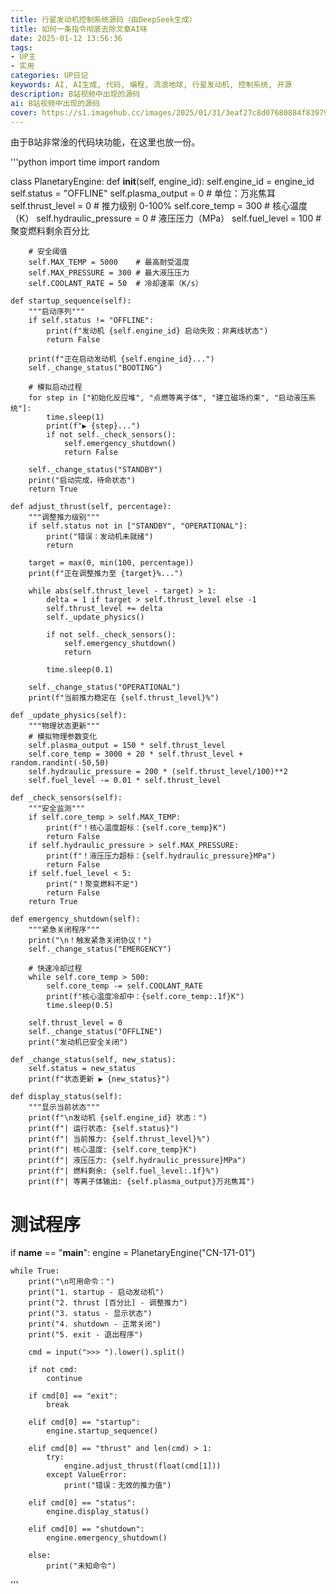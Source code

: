 ```yaml
---
title: 行星发动机控制系统源码（由DeepSeek生成）
title: 如何一条指令彻底去除文章AI味
date: 2025-01-12 13:56:36
tags: 
- UP主
- 实用
categories: UP日记
keywords: AI, AI生成, 代码, 编程, 流浪地球, 行星发动机, 控制系统, 开源
description: B站视频中出现的源码
ai: B站视频中出现的源码
cover: https://s1.imagehub.cc/images/2025/01/31/3eaf27c8d07680884f83979904fa4276.webp
---
```


由于B站非常淦的代码块功能，在这里也放一份。

'''python
import time
import random

class PlanetaryEngine:
    def __init__(self, engine_id):
        self.engine_id = engine_id
        self.status = "OFFLINE"
        self.plasma_output = 0  # 单位：万兆焦耳
        self.thrust_level = 0   # 推力级别 0-100%
        self.core_temp = 300    # 核心温度（K）
        self.hydraulic_pressure = 0  # 液压压力（MPa）
        self.fuel_level = 100   # 聚变燃料剩余百分比
        
        # 安全阈值
        self.MAX_TEMP = 5000    # 最高耐受温度
        self.MAX_PRESSURE = 300 # 最大液压压力
        self.COOLANT_RATE = 50  # 冷却速率（K/s）

    def startup_sequence(self):
        """启动序列"""
        if self.status != "OFFLINE":
            print(f"发动机 {self.engine_id} 启动失败：非离线状态")
            return False
        
        print(f"正在启动发动机 {self.engine_id}...")
        self._change_status("BOOTING")
        
        # 模拟启动过程
        for step in ["初始化反应堆", "点燃等离子体", "建立磁场约束", "启动液压系统"]:
            time.sleep(1)
            print(f"▶ {step}...")
            if not self._check_sensors():
                self.emergency_shutdown()
                return False
        
        self._change_status("STANDBY")
        print("启动完成，待命状态")
        return True

    def adjust_thrust(self, percentage):
        """调整推力级别"""
        if self.status not in ["STANDBY", "OPERATIONAL"]:
            print("错误：发动机未就绪")
            return
        
        target = max(0, min(100, percentage))
        print(f"正在调整推力至 {target}%...")
        
        while abs(self.thrust_level - target) > 1:
            delta = 1 if target > self.thrust_level else -1
            self.thrust_level += delta
            self._update_physics()
            
            if not self._check_sensors():
                self.emergency_shutdown()
                return
            
            time.sleep(0.1)
        
        self._change_status("OPERATIONAL")
        print(f"当前推力稳定在 {self.thrust_level}%")

    def _update_physics(self):
        """物理状态更新"""
        # 模拟物理参数变化
        self.plasma_output = 150 * self.thrust_level
        self.core_temp = 3000 + 20 * self.thrust_level + random.randint(-50,50)
        self.hydraulic_pressure = 200 * (self.thrust_level/100)**2
        self.fuel_level -= 0.01 * self.thrust_level

    def _check_sensors(self):
        """安全监测"""
        if self.core_temp > self.MAX_TEMP:
            print(f"！核心温度超标：{self.core_temp}K")
            return False
        if self.hydraulic_pressure > self.MAX_PRESSURE:
            print(f"！液压压力超标：{self.hydraulic_pressure}MPa")
            return False
        if self.fuel_level < 5:
            print("！聚变燃料不足")
            return False
        return True

    def emergency_shutdown(self):
        """紧急关闭程序"""
        print("\n！触发紧急关闭协议！")
        self._change_status("EMERGENCY")
        
        # 快速冷却过程
        while self.core_temp > 500:
            self.core_temp -= self.COOLANT_RATE
            print(f"核心温度冷却中：{self.core_temp:.1f}K")
            time.sleep(0.5)
        
        self.thrust_level = 0
        self._change_status("OFFLINE")
        print("发动机已安全关闭")

    def _change_status(self, new_status):
        self.status = new_status
        print(f"状态更新 ▶ {new_status}")

    def display_status(self):
        """显示当前状态"""
        print(f"\n发动机 {self.engine_id} 状态：")
        print(f"| 运行状态: {self.status}")
        print(f"| 当前推力: {self.thrust_level}%")
        print(f"| 核心温度: {self.core_temp}K")
        print(f"| 液压压力: {self.hydraulic_pressure}MPa")
        print(f"| 燃料剩余: {self.fuel_level:.1f}%")
        print(f"| 等离子体输出: {self.plasma_output}万兆焦耳")

# 测试程序
if __name__ == "__main__":
    engine = PlanetaryEngine("CN-171-01")
    
    while True:
        print("\n可用命令：")
        print("1. startup - 启动发动机")
        print("2. thrust [百分比] - 调整推力")
        print("3. status - 显示状态")
        print("4. shutdown - 正常关闭")
        print("5. exit - 退出程序")
        
        cmd = input(">>> ").lower().split()
        
        if not cmd:
            continue
            
        if cmd[0] == "exit":
            break
            
        elif cmd[0] == "startup":
            engine.startup_sequence()
            
        elif cmd[0] == "thrust" and len(cmd) > 1:
            try:
                engine.adjust_thrust(float(cmd[1]))
            except ValueError:
                print("错误：无效的推力值")
                
        elif cmd[0] == "status":
            engine.display_status()
            
        elif cmd[0] == "shutdown":
            engine.emergency_shutdown()
            
        else:
            print("未知命令")

'''

